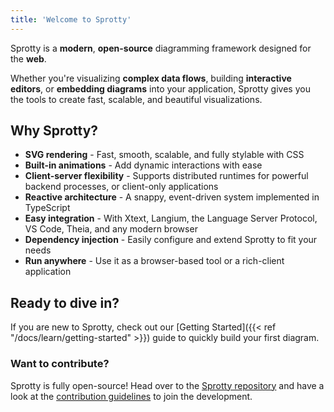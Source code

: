 ```yaml
---
title: 'Welcome to Sprotty'
---
```

Sprotty is a **modern**, **open-source** diagramming framework designed for the **web**.

Whether you're visualizing **complex data flows**, building **interactive editors**, or **embedding diagrams** into your application, Sprotty gives you the tools to create fast, scalable, and beautiful visualizations.

## Why Sprotty?

* **SVG rendering** - Fast, smooth, scalable, and fully stylable with CSS
* **Built-in animations** - Add dynamic interactions with ease
* **Client-server flexibility** - Supports distributed runtimes for powerful backend processes, or client-only applications
* **Reactive architecture** - A snappy, event-driven system implemented in TypeScript
* **Easy integration** - With Xtext, Langium, the Language Server Protocol, VS Code, Theia, and any modern browser
* **Dependency injection** - Easily configure and extend Sprotty to fit your needs
* **Run anywhere** - Use it as a browser-based tool or a rich-client application

## Ready to dive in?

If you are new to Sprotty, check out our [Getting Started]({{< ref "/docs/learn/getting-started" >}}) guide to quickly build your first diagram.

### Want to contribute?

Sprotty is fully open-source! Head over to the [Sprotty repository](https://github.com/eclipse-sprotty/sprotty) and have a look at the [contribution guidelines](https://github.com/eclipse-sprotty/sprotty/blob/master/CONTRIBUTING.md) to join the development.
